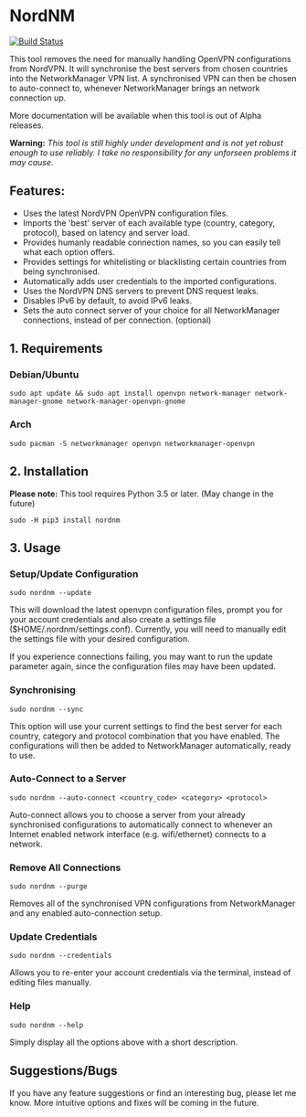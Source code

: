 # NordNM

[![Build Status](https://travis-ci.org/Chadsr/NordVPN-NetworkManager.svg?branch=testing)](https://travis-ci.org/Chadsr/NordVPN-NetworkManager)

This tool removes the need for manually handling OpenVPN configurations from NordVPN. It will synchronise the best servers from chosen countries into the NetworkManager VPN list. A synchronised VPN can then be chosen to auto-connect to, whenever NetworkManager brings an network connection up.

More documentation will be available when this tool is out of Alpha releases.

**Warning:**
*This tool is still highly under development and is not yet robust enough to use reliably. I take no responsibility for any unforseen problems it may cause.*

## Features:
- Uses the latest NordVPN OpenVPN configuration files.
- Imports the 'best' server of each available type (country, category, protocol), based on latency and server load.
- Provides humanly readable connection names, so you can easily tell what each option offers.
- Provides settings for whitelisting or blacklisting certain countries from being synchronised.
- Automatically adds user credentials to the imported configurations.
- Uses the NordVPN DNS servers to prevent DNS request leaks.
- Disables IPv6 by default, to avoid IPv6 leaks.
- Sets the auto connect server of your choice for all NetworkManager connections, instead of per connection. (optional)

## 1. Requirements

### Debian/Ubuntu

```
sudo apt update && sudo apt install openvpn network-manager network-manager-gnome network-manager-openvpn-gnome
```

### Arch

```
sudo pacman -S networkmanager openvpn networkmanager-openvpn
```

## 2. Installation
**Please note:** This tool requires Python 3.5 or later. (May change in the future)

```
sudo -H pip3 install nordnm
```

## 3. Usage

### Setup/Update Configuration

```
sudo nordnm --update
```

This will download the latest openvpn configuration files, prompt you for your account credentials and also create a settings file ($HOME/.nordnm/settings.conf). Currently, you will need to manually edit the settings file with your desired configuration.

If you experience connections failing, you may want to run the update parameter again, since the configuration files may have been updated.


### Synchronising

```
sudo nordnm --sync
```

This option will use your current settings to find the best server for each country, category and protocol combination that you have enabled. The configurations will then be added to NetworkManager automatically, ready to use.


### Auto-Connect to a Server

```
sudo nordnm --auto-connect <country_code> <category> <protocol>
```

Auto-connect allows you to choose a server from your already synchronised configurations to automatically connect to whenever an Internet enabled network interface (e.g. wifi/ethernet) connects to a network.


### Remove All Connections

```
sudo nordnm --purge
```

Removes all of the synchronised VPN configurations from NetworkManager and any enabled auto-connection setup.


### Update Credentials

```
sudo nordnm --credentials
```

Allows you to re-enter your account credentials via the terminal, instead of editing files manually.

### Help

```
sudo nordnm --help
```

Simply display all the options above with a short description.


## Suggestions/Bugs
If you have any feature suggestions or find an interesting bug, please let me know. More intuitive options and fixes will be coming in the future.
